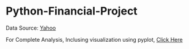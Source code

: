 # Python-Financial-Project
Data Source: [Yahoo](https://finance.yahoo.com/)

For Complete Analysis, Inclusing visualization using pyplot, [Click Here](https://nbviewer.org/gist/ardbramantyo/508f8c853a3d7aedb65d6559465a950b)

